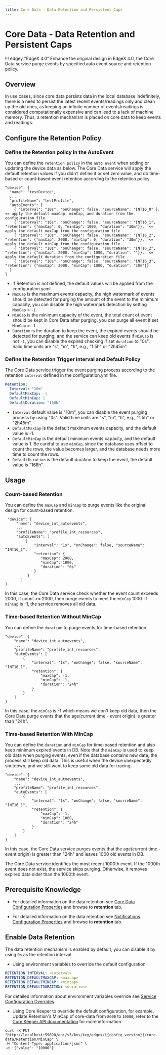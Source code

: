 ```yaml
---
title: Core Data - Data Retention and Persistent Caps
---
```


# Core Data - Data Retention and Persistent Caps

!!! edgey "EdgeX 4.0"
    Enhance the original design in EdgeX 4.0, the Core Data service purge events by specified auto event source and retention policy.

## Overview

In use cases, since core data persists data in the local database indefinitely, there is a need to persist the latest recent events/readings only and clean up the old ones, as keeping an infinite number of events/readings is considered computationally expensive and can lead to a lack of machine memory. Thus, a retention mechanism is placed on core data to keep events and readings.

## Configure the Retention Policy

### Define the Retention policy in the AutoEvent
You can define the `retention policy` in the `auto event` when adding or updating the device data as below. The Core Data service will apply the default retention values if you didn't define it or set zero value, and do time-based or count-based event retention according to the retention policy.
```
"device": {
  "name": "testDevice",
  ...
  "profileName": "testProfile",
  "autoEvents": [
    { "interval": "10s", "onChange": false, "sourceName": "INT16_0" },  <= apply the default maxCap, minCap, and duration from the configuration file
    { "interval": "10s", "onChange": false, "sourceName": "INT16_1", "retention": {"maxCap": 0, "minCap": 1000, "duration": "30m"}},  <= apply the default maxCap from the configuration file
    { "interval": "10s", "onChange": false, "sourceName": "INT16_2", "retention": {"maxCap": 2000, "minCap": 0, "duration": "30m"}},  <= apply the default minCap from the configuration file
    { "interval": "10s", "onChange": false, "sourceName": "INT16_2", "retention": {"maxCap": 2000, "minCap": 1000, "duration": ""}},  <= apply the default duration from the configuration file
    { "interval": "10s", "onChange": false, "sourceName": "INT16_3", "retention": {"maxCap": 2000, "minCap": 1000, "duration": "30m"}}
  ]
}
```

* If Retention is not defined, the default values will be applied from the configuration.yaml. 
* `MaxCap` is the maximum events capacity, the high watermark of events should be detected for purging the amount of the event to the minimum capacity, you can disable the high watermark detection by setting `MaxCap` = `-1`. 
* `MinCap` is the minimum capacity of the event, the total count of event should be kept in Core Data after purging. you can purge all event if set `MinCap` = `-1`
* `Duration` is the duration to keep the event, the expired events should be detected for purging, and the service can keep old events if `MinCap` is not `-1`, you can disable the expired checking if set `duration` to "0s". Valid time units are "s", "m", "h", e.g., "1.5h" or "2h45m".

### Define the Retention Trigger interval and Default Policy
The Core Data service trigger the event purging process according to the retention `interval` defined in the configuration.yml file.
```yaml
Retention: 
  Interval: "10m"
  DefaultMaxCap: -1
  DefaultMinCap: 1      
  DefaultDuration: "168h"
```

* `Interval` default value is "10m", you can disable the event purging process by using "0s". Valid time units are "s", "m", "h", e.g., "1.5h" or "2h45m".
* `DefaultMaxCap` is the default maximum events capacity, and the default value is -1.
* `DefaultMinCap` is the default minimum events capacity, and the default value is 1. Be careful to use `minCap`, since the database uses offset to count the rows, the value becomes larger, and the database needs more time to count the rows.
* `DefaultDuration` is the default duration to keep the event, the default value is "168h".

## Usage

### Count-based Retention 
You can define the `maxCap` and `minCap` to purge events like the original design for count-based retention.
```
 "device": {
     "name": "device_int_autoevents",
     ...
     "profileName": "profile_int_resources",
     "autoEvents": [
         { 
             "interval": "1s", "onChange": false, "sourceName": "INT16_1", 
             "retention": {
                "maxCap": 2000, 
                "minCap": 1000, 
                "duration": "0s"
             }
          }
       ]
}
```
In this case, the Core Data service check whether the event count exceeds 2000, if count >= 2000, then purge events to meet the `minCap` 1000. If `minCap` is -1, the service removes all old data.

### Time-based Retention Without MinCap
You can define the `duration` to purge events for time-based retention.
```
"device": {
    "name": "device_int_autoevents",
    ...
    "profileName": "profile_int_resources",
    "autoEvents": [
        { 
            "interval": "1s", "onChange": false, "sourceName": "INT16_1", 
            "retention": {
                "maxCap": -1, 
                "minCap": -1, 
                "duration": "24h"
            }
        }
    ]
}
```
In this case, the `minCap` is -1 which means we don't keep old data, then the Core Data purge events that the age(current time - event origin) is greater than "24h".

### Time-based Retention With MinCap
You can define the `duration` and `minCap` for time-based retention and also keep minimum expired events in DB. Note that the `minCap` is used to keep old data when purging events, even if the database contains new data, the process still keep old data. This is useful when the device unexpectedly shutdown, and we still want to keep some old data for tracing.
```
"device": {
    "name": "device_int_autoevents",
    ...
    "profileName": "profile_int_resources",
    "autoEvents": [
        { 
            "interval": "1s", "onChange": false, "sourceName": "INT16_1", 
            "retention": {
                "maxCap": -1, 
                "minCap": 1000, 
                "duration": "24h"
            }
        }
    ]
}
```
In this case, the Core Data service purges events that the age(current time - event origin) is greater than "24h" and leaves 1000 old events in DB. 

The Core Data service identifies the most recent 1000th event. If the 1000th event does not exist, the service skips purging. Otherwise, it removes expired data older than the 1000th event.

## Prerequisite Knowledge

- For detailed information on the data retention see [Core Data Configuration Properties](../Configuration.md) and browse to **retention** tab.

- For detailed information on the data retention see [Notifications Configuration Properties](../../../support/notifications/Configuration.md#configuration-properties) and browse to **retention** tab.

## Enable Data Retention
The data retention mechanism is enabled by default, you can disable it by using `0s` as the retention interval.

- Using environment variables to override the default configuration
```yaml
RETENTION_INTERVAL: <interval>  
RETENTION_DEFAULTMAXCAP: <maxcap>
RETENTION_DEFAULTMINCAP: <mincap>
RETENTION_DEFAULTDURATION: <duration>  
```

For detailed information about environment variables override see [Service Configuration Overrides](../../../configuration/CommonEnvironmentVariables.md#service-configuration-overrides).

- Using Core Keeper to override the default configuration, for example, Update Retention's MinCap of core-data from `8000` to `10000`, refer to the [Core Keeper API documentation](../../../../api/core/Ch-APICoreKeeper.md) for more information.

```shell
curl -X PUT "http://localhost:59890/api/v3/kvs/key/edgex/{{config_version}}/core-data/Retention/MinCap" \
-H "Content-Type: application/json" \
-d '{"value": "10000"}'
```
